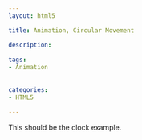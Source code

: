 ```yaml
---
layout: html5

title: Animation, Circular Movement

description:
 
tags:
- Animation
 
 
categories:
- HTML5

---
```


This should be the clock example.
